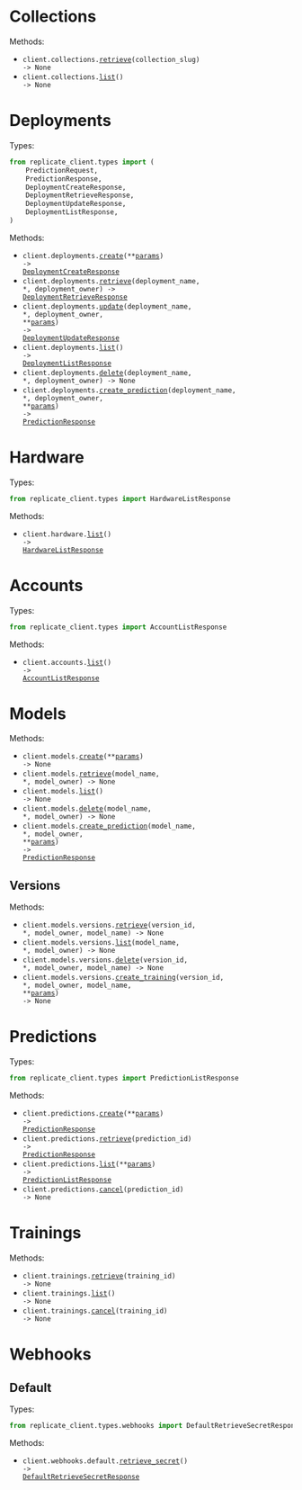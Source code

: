 # Collections

Methods:

- <code title="get /collections/{collection_slug}">client.collections.<a href="./src/replicate_client/resources/collections.py">retrieve</a>(collection_slug) -> None</code>
- <code title="get /collections">client.collections.<a href="./src/replicate_client/resources/collections.py">list</a>() -> None</code>

# Deployments

Types:

```python
from replicate_client.types import (
    PredictionRequest,
    PredictionResponse,
    DeploymentCreateResponse,
    DeploymentRetrieveResponse,
    DeploymentUpdateResponse,
    DeploymentListResponse,
)
```

Methods:

- <code title="post /deployments">client.deployments.<a href="./src/replicate_client/resources/deployments.py">create</a>(\*\*<a href="src/replicate_client/types/deployment_create_params.py">params</a>) -> <a href="./src/replicate_client/types/deployment_create_response.py">DeploymentCreateResponse</a></code>
- <code title="get /deployments/{deployment_owner}/{deployment_name}">client.deployments.<a href="./src/replicate_client/resources/deployments.py">retrieve</a>(deployment_name, \*, deployment_owner) -> <a href="./src/replicate_client/types/deployment_retrieve_response.py">DeploymentRetrieveResponse</a></code>
- <code title="patch /deployments/{deployment_owner}/{deployment_name}">client.deployments.<a href="./src/replicate_client/resources/deployments.py">update</a>(deployment_name, \*, deployment_owner, \*\*<a href="src/replicate_client/types/deployment_update_params.py">params</a>) -> <a href="./src/replicate_client/types/deployment_update_response.py">DeploymentUpdateResponse</a></code>
- <code title="get /deployments">client.deployments.<a href="./src/replicate_client/resources/deployments.py">list</a>() -> <a href="./src/replicate_client/types/deployment_list_response.py">DeploymentListResponse</a></code>
- <code title="delete /deployments/{deployment_owner}/{deployment_name}">client.deployments.<a href="./src/replicate_client/resources/deployments.py">delete</a>(deployment_name, \*, deployment_owner) -> None</code>
- <code title="post /deployments/{deployment_owner}/{deployment_name}/predictions">client.deployments.<a href="./src/replicate_client/resources/deployments.py">create_prediction</a>(deployment_name, \*, deployment_owner, \*\*<a href="src/replicate_client/types/deployment_create_prediction_params.py">params</a>) -> <a href="./src/replicate_client/types/prediction_response.py">PredictionResponse</a></code>

# Hardware

Types:

```python
from replicate_client.types import HardwareListResponse
```

Methods:

- <code title="get /hardware">client.hardware.<a href="./src/replicate_client/resources/hardware.py">list</a>() -> <a href="./src/replicate_client/types/hardware_list_response.py">HardwareListResponse</a></code>

# Accounts

Types:

```python
from replicate_client.types import AccountListResponse
```

Methods:

- <code title="get /account">client.accounts.<a href="./src/replicate_client/resources/accounts.py">list</a>() -> <a href="./src/replicate_client/types/account_list_response.py">AccountListResponse</a></code>

# Models

Methods:

- <code title="post /models">client.models.<a href="./src/replicate_client/resources/models/models.py">create</a>(\*\*<a href="src/replicate_client/types/model_create_params.py">params</a>) -> None</code>
- <code title="get /models/{model_owner}/{model_name}">client.models.<a href="./src/replicate_client/resources/models/models.py">retrieve</a>(model_name, \*, model_owner) -> None</code>
- <code title="get /models">client.models.<a href="./src/replicate_client/resources/models/models.py">list</a>() -> None</code>
- <code title="delete /models/{model_owner}/{model_name}">client.models.<a href="./src/replicate_client/resources/models/models.py">delete</a>(model_name, \*, model_owner) -> None</code>
- <code title="post /models/{model_owner}/{model_name}/predictions">client.models.<a href="./src/replicate_client/resources/models/models.py">create_prediction</a>(model_name, \*, model_owner, \*\*<a href="src/replicate_client/types/model_create_prediction_params.py">params</a>) -> <a href="./src/replicate_client/types/prediction_response.py">PredictionResponse</a></code>

## Versions

Methods:

- <code title="get /models/{model_owner}/{model_name}/versions/{version_id}">client.models.versions.<a href="./src/replicate_client/resources/models/versions.py">retrieve</a>(version_id, \*, model_owner, model_name) -> None</code>
- <code title="get /models/{model_owner}/{model_name}/versions">client.models.versions.<a href="./src/replicate_client/resources/models/versions.py">list</a>(model_name, \*, model_owner) -> None</code>
- <code title="delete /models/{model_owner}/{model_name}/versions/{version_id}">client.models.versions.<a href="./src/replicate_client/resources/models/versions.py">delete</a>(version_id, \*, model_owner, model_name) -> None</code>
- <code title="post /models/{model_owner}/{model_name}/versions/{version_id}/trainings">client.models.versions.<a href="./src/replicate_client/resources/models/versions.py">create_training</a>(version_id, \*, model_owner, model_name, \*\*<a href="src/replicate_client/types/models/version_create_training_params.py">params</a>) -> None</code>

# Predictions

Types:

```python
from replicate_client.types import PredictionListResponse
```

Methods:

- <code title="post /predictions">client.predictions.<a href="./src/replicate_client/resources/predictions.py">create</a>(\*\*<a href="src/replicate_client/types/prediction_create_params.py">params</a>) -> <a href="./src/replicate_client/types/prediction_response.py">PredictionResponse</a></code>
- <code title="get /predictions/{prediction_id}">client.predictions.<a href="./src/replicate_client/resources/predictions.py">retrieve</a>(prediction_id) -> <a href="./src/replicate_client/types/prediction_response.py">PredictionResponse</a></code>
- <code title="get /predictions">client.predictions.<a href="./src/replicate_client/resources/predictions.py">list</a>(\*\*<a href="src/replicate_client/types/prediction_list_params.py">params</a>) -> <a href="./src/replicate_client/types/prediction_list_response.py">PredictionListResponse</a></code>
- <code title="post /predictions/{prediction_id}/cancel">client.predictions.<a href="./src/replicate_client/resources/predictions.py">cancel</a>(prediction_id) -> None</code>

# Trainings

Methods:

- <code title="get /trainings/{training_id}">client.trainings.<a href="./src/replicate_client/resources/trainings.py">retrieve</a>(training_id) -> None</code>
- <code title="get /trainings">client.trainings.<a href="./src/replicate_client/resources/trainings.py">list</a>() -> None</code>
- <code title="post /trainings/{training_id}/cancel">client.trainings.<a href="./src/replicate_client/resources/trainings.py">cancel</a>(training_id) -> None</code>

# Webhooks

## Default

Types:

```python
from replicate_client.types.webhooks import DefaultRetrieveSecretResponse
```

Methods:

- <code title="get /webhooks/default/secret">client.webhooks.default.<a href="./src/replicate_client/resources/webhooks/default.py">retrieve_secret</a>() -> <a href="./src/replicate_client/types/webhooks/default_retrieve_secret_response.py">DefaultRetrieveSecretResponse</a></code>
